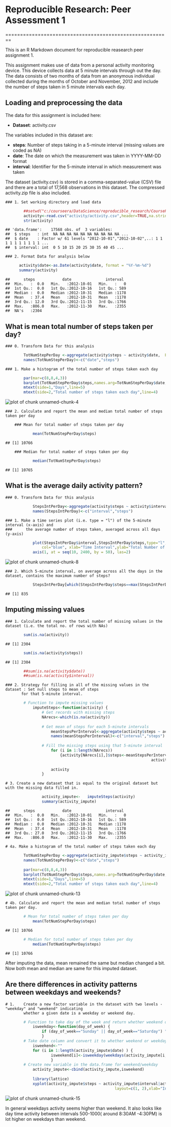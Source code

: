 # Reproducible Research: Peer Assessment 1
========================================================

This is an R Markdown document for reproducible reasearch peer assignment 1.

This assignment makes use of data from a personal activity monitoring device. This device collects data at 5 minute intervals through out the day. The data consists of two months of data from an anonymous individual collected during the months of October and November, 2012 and include the number of steps taken in 5 minute intervals each day.

## Loading and preprocessing the data

The data for this assignment is included here:
- **Dataset**: activity.csv
	
The variables included in this dataset are:
- **steps**: Number of steps taking in a 5-minute interval (missing values are coded as NA)
- **date**: The date on which the measurement was taken in YYYY-MM-DD format
- **interval**: Identifier for the 5-minute interval in which measurement was taken

The dataset (activity.csv) is stored in a comma-separated-value (CSV) file and there are a total of 17,568 observations in this dataset. The compressed activity.zip file is also included.

  
	### 1. Set working directory and load data

```r
		##setwd("c:/courseera/DataScience/reproducible_research/CourseProject1")
		activity<-read.csv("activity/activity.csv",header=TRUE,na.strings = "NA")
		str(activity)
```

```
## 'data.frame':	17568 obs. of  3 variables:
##  $ steps   : int  NA NA NA NA NA NA NA NA NA NA ...
##  $ date    : Factor w/ 61 levels "2012-10-01","2012-10-02",..: 1 1 1 1 1 1 1 1 1 1 ...
##  $ interval: int  0 5 10 15 20 25 30 35 40 45 ...
```
	### 2. Format Data for analysis below

```r
      activity$date<-as.Date(activity$date, format = "%Y-%m-%d")
	  summary(activity)
```

```
##      steps            date               interval   
##  Min.   :  0.0   Min.   :2012-10-01   Min.   :   0  
##  1st Qu.:  0.0   1st Qu.:2012-10-16   1st Qu.: 589  
##  Median :  0.0   Median :2012-10-31   Median :1178  
##  Mean   : 37.4   Mean   :2012-10-31   Mean   :1178  
##  3rd Qu.: 12.0   3rd Qu.:2012-11-15   3rd Qu.:1766  
##  Max.   :806.0   Max.   :2012-11-30   Max.   :2355  
##  NA's   :2304
```

## What is mean total number of steps taken per day?

	### 0. Transform Data for this analysis

```r
		TotNumStepPerDay <-aggregate(activity$steps ~ activity$date,  FUN=sum, na.rm=TRUE) ## Removed any NA's
		names(TotNumStepPerDay)<-c("date","steps")
```
	### 1. Make a histogram of the total number of steps taken each day

```r
		par(mar=c(8,8,4,3))
		barplot(TotNumStepPerDay$steps,names.arg=TotNumStepPerDay$date,las=2,cex.names=0.8,width=1500)
		mtext(side=1,"Days",line=5)
		mtext(side=2,"Total number of steps taken each day",line=4)
```

![plot of chunk unnamed-chunk-4](figure/unnamed-chunk-4.png) 

	### 2. Calculate and report the mean and median total number of steps taken per day
	
		### Mean for total number of steps taken per day

```r
			mean(TotNumStepPerDay$steps)
```

```
## [1] 10766
```
		### Median for total number of steps taken per day

```r
			median(TotNumStepPerDay$steps)
```

```
## [1] 10765
```

## What is the average daily activity pattern?
	
	### 0. Transform Data for this analysis

```r
			StepsIntPerDay<-aggregate(activity$steps ~ activity$interval,  FUN=mean, na.rm=TRUE) ## Removed any NA's
			names(StepsIntPerDay)<-c("interval","steps")
```
	
	### 1. Make a time series plot (i.e. type = "l") of the 5-minute interval (x-axis) and 
	### 	 the average number of steps taken, averaged across all days (y-axis)
	

```r
			plot(StepsIntPerDay$interval,StepsIntPerDay$steps,type="l", 
				col="blue", xlab="Time Interval",ylab="Total Number of Steps",xaxt="n")
			axis(1, at = seq(10, 2400, by = 50), las=2)
```

![plot of chunk unnamed-chunk-8](figure/unnamed-chunk-8.png) 
     
	### 2. Which 5-minute interval, on average across all the days in the dataset, contains the maximum number of steps?


```r
			StepsIntPerDay[which(StepsIntPerDay$steps==max(StepsIntPerDay$steps)),]$interval
```

```
## [1] 835
```

## Imputing missing values

	### 1. Calculate and report the total number of missing values in the dataset (i.e. the total no. of rows with NAs)
		

```r
		sum(is.na(activity))
```

```
## [1] 2304
```

```r
		sum(is.na(activity$steps))
```

```
## [1] 2304
```

```r
        ##sum(is.na(activity$date))
		##sum(is.na(activity$interval))
```
		
	### 2. Strategy for filling in all of the missing values in the dataset : Set null steps to mean of steps 
		   for that 5-minute interval.


```r
		# Function to impute missing values
			imputeSteps<-function(activity) {
				# Get records with missing steps
				NArecs<-which(is.na(activity))
				
				# Get mean of steps for each 5-minute intervals
					meanStepsPerInterval<-aggregate(activity$steps ~ activity$interval,  FUN=mean, na.rm=TRUE)
					names(meanStepsPerInterval)<-c("interval","steps")
				
				# Fill the missing steps using that 5-minute interval
					for (i in 1:length(NArecs)) 
						{activity[NArecs[i],]$steps<-meanStepsPerInterval[meanStepsPerInterval$interval==
																activity[NArecs[i],]$interval,]$steps}
						
					activity
				}
```

	# 3. Create a new dataset that is equal to the original dataset but with the missing data filled in.


```r
				activity_impute<-	imputeSteps(activity)
				summary(activity_impute)
```

```
##      steps            date               interval   
##  Min.   :  0.0   Min.   :2012-10-01   Min.   :   0  
##  1st Qu.:  0.0   1st Qu.:2012-10-16   1st Qu.: 589  
##  Median :  0.0   Median :2012-10-31   Median :1178  
##  Mean   : 37.4   Mean   :2012-10-31   Mean   :1178  
##  3rd Qu.: 27.0   3rd Qu.:2012-11-15   3rd Qu.:1766  
##  Max.   :806.0   Max.   :2012-11-30   Max.   :2355
```

	# 4a. Make a histogram of the total number of steps taken each day 


```r
		TotNumStepPerDay <-aggregate(activity_impute$steps ~ activity_impute$date,  FUN=sum, na.rm=TRUE)
		names(TotNumStepPerDay)<-c("date","steps")
	
		par(mar=c(8,8,4,3))
		barplot(TotNumStepPerDay$steps,names.arg=TotNumStepPerDay$date,las=2,cex.names=0.8)
		mtext(side=1,"Days",line=5)
		mtext(side=2,"Total number of steps taken each day",line=4)
```

![plot of chunk unnamed-chunk-13](figure/unnamed-chunk-13.png) 

	# 4b. Calculate and report the mean and median total number of steps taken per day.


```r
		# Mean for total number of steps taken per day
			mean(TotNumStepPerDay$steps)
```

```
## [1] 10766
```

```r
		# Median for total number of steps taken per day
			median(TotNumStepPerDay$steps)
```

```
## [1] 10766
```

After imputing the data, mean remained the same but median changed a bit. Now both mean and median are same for this imputed dataset.

## Are there differences in activity patterns between weekdays and weekends?

	# 1.	Create a new factor variable in the dataset with two levels - "weekday" and "weekend" indicating 
			whether a given date is a weekday or weekend day.


```r
		# Function to take day of the week and return whether weekend or weekday.
			isweekday<-function(day_of_week) {
				if (day_of_week=="Sunday" || day_of_week=="Saturday") "weekend" else "weekday"
				}
		# Take date column and convert it to whether weekend or weekday.
			isweekend<-""
			for (i in 1:length(activity_impute$date) ) {		
					isweekend[i]<-isweekday(weekdays(activity_impute[i,]$date,abbreviate=FALSE))
					}
		# Create new variable in the data.frame for weekend/weekday
			activity_impute<-cbind(activity_impute,isweekend)
			
			library(lattice)	
			xyplot(activity_impute$steps ~ activity_impute$interval|activity_impute$isweekend,type="l", 
												layout=c(1, 2),xlab="Interval",ylab="Number of Steps")
```

![plot of chunk unnamed-chunk-15](figure/unnamed-chunk-15.png) 

In general weekdays activity seems higher than weekend. It also looks like day time activity between intervals 500-1000( around 8:30AM -4:30PM) is lot higher on weekdays than weekend.
